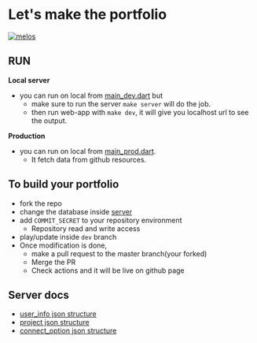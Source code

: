 # Let's make the portfolio

[![melos](https://img.shields.io/badge/maintained%20with-melos-f700ff.svg?style=flat-square)](https://github.com/invertase/melos)

## RUN

**Local server**

- you can run on local from [main_dev.dart](./apps/portfolio_yeasin/lib/main_dev.dart) but
  - make sure to run the server `make server` will do the job.
  - then run web-app with `make dev`, it will give you localhost url to see the output.

**Production**

- you can run on local from [main_prod.dart](./apps/portfolio_yeasin/lib/main_prod.dart).
  - It fetch data from github resources.

## To build your portfolio

- fork the repo
- change the database inside [server](./server/database/)
- add `COMMIT_SECRET` to your repository environment
  - Repository read and write access
- play/update inside `dev` branch
- Once modification is done,
  - make a pull request to the master branch(your forked)
  - Merge the PR
  - Check actions and it will be live on github page

## Server docs

- [user_info json structure](./server/docs/user_info.md)
- [project json structure](./server/docs/project.md)
- [connect_option json structure](./server/docs/connect_option.md.md)
